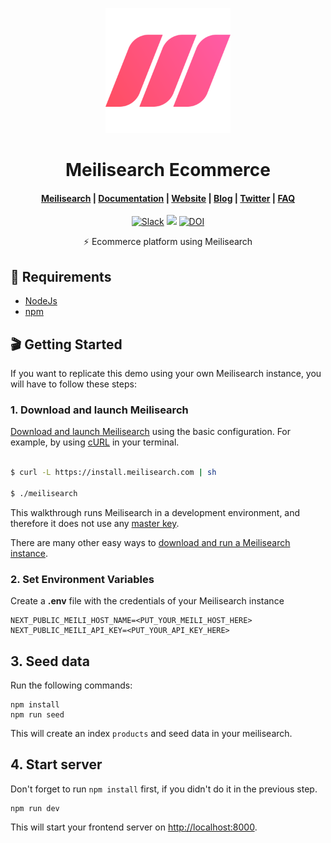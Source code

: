   <p align="center">
  <img src="https://raw.githubusercontent.com/meilisearch/integration-guides/master/assets/logos/logo.svg" alt="Meilisearch" width="200" height="200" />
</p>
<h1 align="center">Meilisearch Ecommerce</h1>

<h4 align="center">
  <a href="https://github.com/meilisearch/MeiliSearch">Meilisearch</a> |
  <a href="https://docs.meilisearch.com">Documentation</a> |
  <a href="https://www.meilisearch.com">Website</a> |
  <a href="https://blog.meilisearch.com">Blog</a> |
  <a href="https://twitter.com/meilisearch">Twitter</a> |
  <a href="https://docs.meilisearch.com/faq">FAQ</a>
</h4>

<p align="center">
  <a href="https://slack.meilisearch.com"><img src="https://img.shields.io/badge/slack-MeiliSearch-blue.svg?logo=slack" alt="Slack"></a>
  <a href="https://github.com/meilisearch/MeiliSearch/discussions" alt="Discussions"><img src="https://img.shields.io/badge/github-discussions-red" /></a>
  <a href="https://doi.org/10.5281/zenodo.4408594"><img src="https://zenodo.org/badge/DOI/10.5281/zenodo.4408594.svg" alt="DOI"></a>
</p>

<p align="center">⚡ Ecommerce platform using Meilisearch</p>

## 📝 Requirements

- [NodeJs](https://nodejs.org/en/download/)
- [npm](https://www.npmjs.com/get-npm)

## 🎬 Getting Started

If you want to replicate this demo using your own Meilisearch instance, you will have to follow these steps:

### 1. Download and launch Meilisearch

[Download and launch Meilisearch](https://docs.meilisearch.com/guides/advanced_guides/installation.html) using the basic configuration. For example, by using [cURL](https://curl.haxx.se/) in your terminal.

```bash

$ curl -L https://install.meilisearch.com | sh

$ ./meilisearch

```

This walkthrough runs Meilisearch in a development environment, and therefore it does not use any [master key](https://docs.meilisearch.com/guides/advanced_guides/configuration.html#master-key).

There are many other easy ways to [download and run a Meilisearch instance](https://docs.meilisearch.com/guides/advanced_guides/installation.html#download-and-launch).

### 2. Set Environment Variables

Create a **.env** file with the credentials of your Meilisearch instance

```
NEXT_PUBLIC_MEILI_HOST_NAME=<PUT_YOUR_MEILI_HOST_HERE>
NEXT_PUBLIC_MEILI_API_KEY=<PUT_YOUR_API_KEY_HERE>

```

## 3. Seed data

Run the following commands:

```
npm install
npm run seed
```

This will create an index `products` and seed data in your meilisearch.

## 4. Start server

Don't forget to run `npm install` first, if you didn't do it in the previous step.

```
npm run dev
```

This will start your frontend server on [http://localhost:8000](http://localhost:8000).
